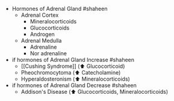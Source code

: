 - Hormones of Adrenal Gland #shaheen
	- Adrenal Cortex
		- Mineralocorticoids
		- Glucocorticoids
		- Androgen
	- Adrenal Medulla
		- Adrenaline
		- Nor adrenaline
- if hormones of Adrenal Gland Increase #shaheen
	- [[Cushing Syndrome]] (⬆️ Glucocorticoid)
	- Pheochromocytoma (⬆️ Catecholamine)
	- Hyperaldosteronism (⬆️ Mineralocorticoids)
- if hormones of Adrenal Gland Decrease #shaheen
	- Addison's Disease (⬆️ Glucocorticoids, Mineralocorticoids)